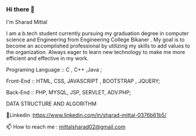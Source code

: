### Hi there 👋
  I'm Sharad Mittal




I am a b.tech student currently pursuing my graduation degree in computer science and Engineering from Engineering College Bikaner . 
My goal is to become an accomplished professional by utilizing my skills to add values to the organization. Always eager to learn new technology to make me more efficient and effective in my work.



Programing Language :: C , C++ ,Java ;




Front-End :: HTML,  CSS, JAVASCRIPT , BOOTSTRAP , JQUERY;

Back-End :: PHP, MYSQL, JSP, SERVLET, ADV.PHP;


DATA STRUCTURE AND ALGORITHM


💞️Linkedin :https://www.linkedin.com/in/sharad-mittal-0376b61b5/



📫 How to reach me : mittalsharad02@gmail.com 

<!--
**itsmittal02/itsmittal02** is a ✨ _special_ ✨ repository because its `README.md` (this file) appears on your GitHub profile.

Here are some ideas to get you started:

- 🔭 I’m currently working on ...
- 🌱 I’m currently learning ...
- 👯 I’m looking to collaborate on ...
- 🤔 I’m looking for help with ...
- 💬 Ask me about ...
- 📫 How to reach me: ...
- 😄 Pronouns: ...
- ⚡ Fun fact: ...
-->

